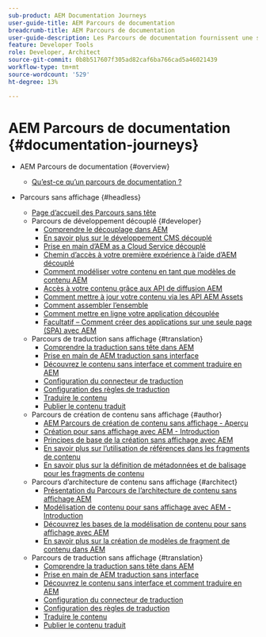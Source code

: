 ```yaml
---
sub-product: AEM Documentation Journeys
user-guide-title: AEM Parcours de documentation
breadcrumb-title: AEM Parcours de documentation
user-guide-description: Les Parcours de documentation fournissent une structure narrative dans AEM documentation en liant des fonctionnalités complexes et disparates afin de résoudre un objectif commercial d’une manière conforme aux bonnes pratiques. Conçu pour les AEM débutants, parcours présente les concepts et les fonctionnalités pour atteindre un objectif de A à Z.
feature: Developer Tools
role: Developer, Architect
source-git-commit: 0b8b517607f305ad82caf6ba766cad5a46021439
workflow-type: tm+mt
source-wordcount: '529'
ht-degree: 13%

---
```



# AEM Parcours de documentation {#documentation-journeys}

<!--
Please note that all links to other guides need to be absolute references with leading protocol and domain since SCCM does not allow pages to be referenced with relative links in multiple ToCs.
-->

+ AEM Parcours de documentation {#overview}
   + [Qu’est-ce qu’un parcours de documentation ?](home.md)

+ Parcours sans affichage {#headless}
   + [Page d’accueil des Parcours sans tête](https://experienceleague.adobe.com/docs/experience-manager-65/headless-journey/home.html)
   + Parcours de développement découplé {#developer}
      + [Comprendre le découplage dans AEM](https://experienceleague.adobe.com/docs/experience-manager-65/headless-journey/developer/overview.html)
      + [En savoir plus sur le développement CMS découplé](https://experienceleague.adobe.com/docs/experience-manager-65/headless-journey/developer/learn-about.html)
      + [Prise en main d’AEM as a Cloud Service découplé](https://experienceleague.adobe.com/docs/experience-manager-65/headless-journey/developer/getting-started.html)
      + [Chemin d’accès à votre première expérience à l’aide d’AEM découplé](https://experienceleague.adobe.com/docs/experience-manager-65/headless-journey/developer/path-to-first-experience.html)
      + [Comment modéliser votre contenu en tant que modèles de contenu AEM](https://experienceleague.adobe.com/docs/experience-manager-65/headless-journey/developer/model-your-content.html)
      + [Accès à votre contenu grâce aux API de diffusion AEM](https://experienceleague.adobe.com/docs/experience-manager-65/headless-journey/developer/access-your-content.html)
      + [Comment mettre à jour votre contenu via les API AEM Assets](https://experienceleague.adobe.com/docs/experience-manager-65/headless-journey/developer/update-your-content.html)
      + [Comment assembler l’ensemble](https://experienceleague.adobe.com/docs/experience-manager-65/headless-journey/developer/put-it-all-together.html)
      + [Comment mettre en ligne votre application découplée](https://experienceleague.adobe.com/docs/experience-manager-65/headless-journey/developer/go-live.html)
      + [Facultatif – Comment créer des applications sur une seule page (SPA) avec AEM](https://experienceleague.adobe.com/docs/experience-manager-65/headless-journey/developer/create-spa.html)
   + Parcours de traduction sans affichage {#translation}
      + [Comprendre la traduction sans tête dans AEM](https://experienceleague.adobe.com/docs/experience-manager-65/headless-journey/translation/overview.html)
      + [Prise en main de AEM traduction sans interface](https://experienceleague.adobe.com/docs/experience-manager-65/headless-journey/translation/getting-started.html)
      + [Découvrez le contenu sans interface et comment traduire en AEM](https://experienceleague.adobe.com/docs/experience-manager-65/headless-journey/translation/learn-about.html)
      + [Configuration du connecteur de traduction](https://experienceleague.adobe.com/docs/experience-manager-65/headless-journey/translation/configure-connector.html)
      + [Configuration des règles de traduction](https://experienceleague.adobe.com/docs/experience-manager-65/headless-journey/translation/translation-rules.html)
      + [Traduire le contenu](https://experienceleague.adobe.com/docs/experience-manager-65/headless-journey/translation/translate-content.html)
      + [Publier le contenu traduit](https://experienceleague.adobe.com/docs/experience-manager-65/headless-journey/translation/publish-content.html)
   + Parcours de création de contenu sans affichage {#author}
      + [AEM Parcours de création de contenu sans affichage - Aperçu](https://experienceleague.adobe.com/docs/experience-manager-65/headless-journey/author/overview.html)
      + [Création pour sans affichage avec AEM - Introduction](https://experienceleague.adobe.com/docs/experience-manager-65/headless-journey/author/introduction.html)
      + [Principes de base de la création sans affichage avec AEM](https://experienceleague.adobe.com/docs/experience-manager-65/headless-journey/author/basics.html)
      + [En savoir plus sur l’utilisation de références dans les fragments de contenu](https://experienceleague.adobe.com/docs/experience-manager-65/headless-journey/author/references.html)
      + [En savoir plus sur la définition de métadonnées et de balisage pour les fragments de contenu](https://experienceleague.adobe.com/docs/experience-manager-65/headless-journey/author/metadata-tagging.html)
   + Parcours d’architecture de contenu sans affichage {#architect}
      + [Présentation du Parcours de l’architecture de contenu sans affichage AEM](https://experienceleague.adobe.com/docs/experience-manager-65/headless-journey/architect/overview.html)
      + [Modélisation de contenu pour sans affichage avec AEM - Introduction](https://experienceleague.adobe.com/docs/experience-manager-65/headless-journey/architect/introduction.html)
      + [Découvrez les bases de la modélisation de contenu pour sans affichage avec AEM](https://experienceleague.adobe.com/docs/experience-manager-65/headless-journey/architect/basics.html)
      + [En savoir plus sur la création de modèles de fragment de contenu dans AEM](https://experienceleague.adobe.com/docs/experience-manager-65/headless-journey/architect/model-structure.html)
   + Parcours de traduction sans affichage {#translation}
      + [Comprendre la traduction sans tête dans AEM](https://experienceleague.adobe.com/docs/experience-manager-65/headless-journey/translation/overview.html)
      + [Prise en main de AEM traduction sans interface](https://experienceleague.adobe.com/docs/experience-manager-65/headless-journey/translation/getting-started.html)
      + [Découvrez le contenu sans interface et comment traduire en AEM](https://experienceleague.adobe.com/docs/experience-manager-65/headless-journey/translation/learn-about.html)
      + [Configuration du connecteur de traduction](https://experienceleague.adobe.com/docs/experience-manager-65/headless-journey/translation/configure-connector.html)
      + [Configuration des règles de traduction](https://experienceleague.adobe.com/docs/experience-manager-65/headless-journey/translation/translation-rules.html)
      + [Traduire le contenu](https://experienceleague.adobe.com/docs/experience-manager-65/headless-journey/translation/translate-content.html)
      + [Publier le contenu traduit](https://experienceleague.adobe.com/docs/experience-manager-65/headless-journey/translation/publish-content.html)
